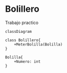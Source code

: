 # Bolillero
Trabajo practico 

```mermaid
classDiagram

class Bolillero{
    +MeterBolilla(Bolilla)
}

Bolilla{
    +Numero: int
}